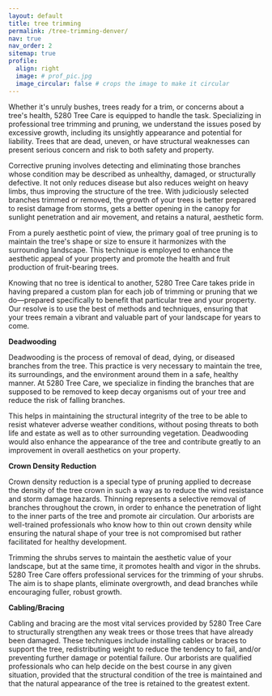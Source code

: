 ```yaml
---
layout: default
title: tree trimming
permalink: /tree-trimming-denver/
nav: true
nav_order: 2
sitemap: true
profile:
  align: right
  image: # prof_pic.jpg
  image_circular: false # crops the image to make it circular
---
```


<div> <p>Whether it's unruly bushes, trees ready for a trim, or concerns about a tree's health, 5280 Tree Care is equipped to handle the task. Specializing in professional tree trimming and pruning, we understand the issues posed by excessive growth, including its unsightly appearance and potential for liability. Trees that are dead, uneven, or have structural weaknesses can present serious concern and risk to both safety and property.</p> <p>Corrective pruning involves detecting and eliminating those branches whose condition may be described as unhealthy, damaged, or structurally defective. It not only reduces disease but also reduces weight on heavy limbs, thus improving the structure of the tree. With judiciously selected branches trimmed or removed, the growth of your trees is better prepared to resist damage from storms, gets a better opening in the canopy for sunlight penetration and air movement, and retains a natural, aesthetic form.</p> <p>From a purely aesthetic point of view, the primary goal of tree pruning is to maintain the tree's shape or size to ensure it harmonizes with the surrounding landscape. This technique is employed to enhance the aesthetic appeal of your property and promote the health and fruit production of fruit-bearing trees.</p> <p>Knowing that no tree is identical to another, 5280 Tree Care takes pride in having prepared a custom plan for each job of trimming or pruning that we do—prepared specifically to benefit that particular tree and your property. Our resolve is to use the best of methods and techniques, ensuring that your trees remain a vibrant and valuable part of your landscape for years to come.</p> <p><strong>Deadwooding</strong></p> <p>Deadwooding is the process of removal of dead, dying, or diseased branches from the tree. This practice is very necessary to maintain the tree, its surroundings, and the environment around them in a safe, healthy manner. At 5280 Tree Care, we specialize in finding the branches that are supposed to be removed to keep decay organisms out of your tree and reduce the risk of falling branches.</p> <p>This helps in maintaining the structural integrity of the tree to be able to resist whatever adverse weather conditions, without posing threats to both life and estate as well as to other surrounding vegetation. Deadwooding would also enhance the appearance of the tree and contribute greatly to an improvement in overall aesthetics on your property.</p> <p><strong>Crown Density Reduction</strong></p> <p>Crown density reduction is a special type of pruning applied to decrease the density of the tree crown in such a way as to reduce the wind resistance and storm damage hazards. Thinning represents a selective removal of branches throughout the crown, in order to enhance the penetration of light to the inner parts of the tree and promote air circulation. Our arborists are well-trained professionals who know how to thin out crown density while ensuring the natural shape of your tree is not compromised but rather facilitated for healthy development.</p> <p>Trimming the shrubs serves to maintain the aesthetic value of your landscape, but at the same time, it promotes health and vigor in the shrubs. 5280 Tree Care offers professional services for the trimming of your shrubs. The aim is to shape plants, eliminate overgrowth, and dead branches while encouraging fuller, robust growth.</p> <p><strong>Cabling/Bracing</strong></p> <p>Cabling and bracing are the most vital services provided by 5280 Tree Care to structurally strengthen any weak trees or those trees that have already been damaged. These techniques include installing cables or braces to support the tree, redistributing weight to reduce the tendency to fail, and/or preventing further damage or potential failure. Our arborists are qualified professionals who can help decide on the best course in any given situation, provided that the structural condition of the tree is maintained and that the natural appearance of the tree is retained to the greatest extent.</p> </div>